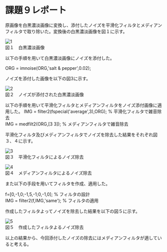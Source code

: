 # 課題９レポート

原画像を白黒濃淡画像に変換し、添付したノイズを平滑化フィルタとメディアンフィルタで取り除いた。変換後の白黒濃淡画像を図１に示す。

![1](https://user-images.githubusercontent.com/46117925/50544917-0a35fe00-0c48-11e9-8dd4-d389c1afce58.PNG)  
図１　白黒濃淡画像

以下の手順を用いて白黒濃淡画像にノイズを添付した。

ORG = imnoise(ORG,'salt & pepper',0.02); 

ノイズを添付した画像を以下の図3に示す。

![2](https://user-images.githubusercontent.com/46117925/50544924-48332200-0c48-11e9-925f-67fb7cc873b4.PNG)  
図２　ノイズが添付された白黒濃淡画像

以下の手順を用いて平滑化フィルタとメディアンフィルタをノイズ添付画像に適用した。
IMG = filter2(fspecial('average',3),ORG); % 平滑化フィルタで雑音除去  
IMG = medfilt2(ORG,[3 3]); % メディアンフィルタで雑音除去

平滑化フィルタ及びメディアンフィルタでノイズを除去した結果をそれぞれ図３、４に示す。

![3](https://user-images.githubusercontent.com/46117925/50544956-0fe01380-0c49-11e9-8f45-99d5dce6b42a.PNG)  
図３　平滑化フィルタによるノイズ除去

![4](https://user-images.githubusercontent.com/46117925/50544957-11a9d700-0c49-11e9-92ab-5b601e236261.PNG)  
図４　メディアンフィルタによるノイズ除去

また以下の手段を用いてフィルタを作成、適用した。

f=[0,-1,0;-1,5,-1;0,-1,0]; % フィルタの設計  
IMG = filter2(f,IMG,'same'); % フィルタの適用

作成したフィルタよってノイズを除去した結果を以下の図５に示す。

![5](https://user-images.githubusercontent.com/46117925/50544979-d2c85100-0c49-11e9-907a-97edad29db14.PNG)  
図５　作成したフィルタよるノイズ除去

以上の結果から、今回添付したノイズの除去にはメディアンフィルタが適していると考える。
